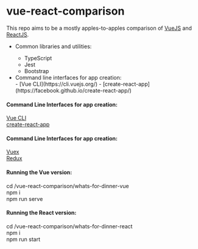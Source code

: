 # vue-react-comparison

This repo aims to be a mostly apples-to-apples comparison of [VueJS](https://vuejs.org/) and [ReactJS](https://reactjs.org/).

<ul>
  <li>Common libraries and utilities:</li>
  <ul>
    <li>TypeScript</li>
    <li>Jest</li>
    <li>Bootstrap</li>
  </ul>
  <li>Command line interfaces for app creation:</li>
  - [Vue CLI](https://cli.vuejs.org/)
  - [create-react-app](https://facebook.github.io/create-react-app/)
</ul>

#### Command Line Interfaces for app creation:
[Vue CLI](https://cli.vuejs.org/)  
[create-react-app](https://facebook.github.io/create-react-app/)

#### Command Line Interfaces for app creation:
[Vuex](https://vuex.vuejs.org/)  
[Redux](https://redux.js.org/)

#### Running the Vue version:
cd /vue-react-comparison/whats-for-dinner-vue  
npm i  
npm run serve

#### Running the React version:
cd /vue-react-comparison/whats-for-dinner-react  
npm i  
npm run start
